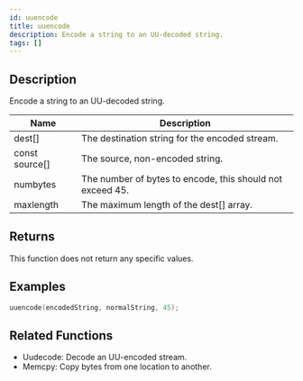 ```yaml
---
id: uuencode
title: uuencode
description: Encode a string to an UU-decoded string.
tags: []
---
```


<TagLinks />

## Description

Encode a string to an UU-decoded string.


| Name | Description |
|------|-------------|
|dest[] | The destination string for the encoded stream.|
|const source[] | The source, non-encoded string.|
|numbytes | The number of bytes to encode, this should not exceed 45.|
|maxlength | The maximum length of the dest[] array.|


## Returns

This function does not return any specific values.


## Examples


```c
uuencode(encodedString, normalString, 45);
```


## Related Functions


-  Uudecode: Decode an UU-encoded stream.
-  Memcpy: Copy bytes from one location to another.